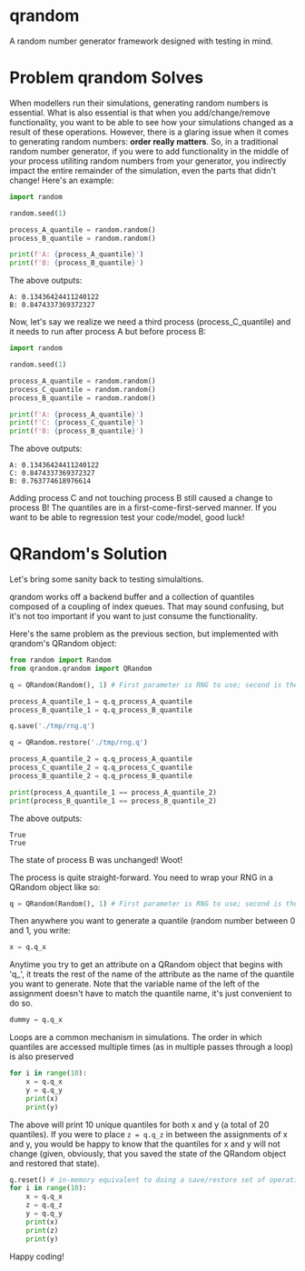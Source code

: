 # qrandom
A random number generator framework designed with testing in mind.

# Problem qrandom Solves
When modellers run their simulations, generating random numbers is essential.  What is also essential is that when you add/change/remove functionality, you want to be able to see how your simulations changed as a result of these operations.  However, there is a glaring issue when it comes to generating random numbers: **order really matters**.  So, in a traditional random number generator, if you were to add functionality in the middle of your process utiliting random numbers from your generator, you indirectly impact the entire remainder of the simulation, even the parts that didn't change!  Here's an example:

```python
import random

random.seed(1)

process_A_quantile = random.random()
process_B_quantile = random.random()

print(f'A: {process_A_quantile}')
print(f'B: {process_B_quantile}')
```

The above outputs:

```
A: 0.13436424411240122
B: 0.8474337369372327
```

Now, let's say we realize we need a third process (process_C_quantile)  and it needs to run after process A but before process B:
```python
import random

random.seed(1)

process_A_quantile = random.random()
process_C_quantile = random.random()
process_B_quantile = random.random()

print(f'A: {process_A_quantile}')
print(f'C: {process_C_quantile}')
print(f'B: {process_B_quantile}')
```
The above outputs:
```
A: 0.13436424411240122
C: 0.8474337369372327
B: 0.763774618976614
```
Adding process C and not touching process B still caused a change to process B!  The quantiles are in a first-come-first-served manner.  If you want to be able to regression test your code/model, good luck!

# QRandom's Solution
Let's bring some sanity back to testing simulaltions.

qrandom works off a backend buffer and a collection of quantiles composed of a coupling of index queues.  That may sound confusing, but it's not too important if you want to just consume the functionality.

Here's the same problem as the previous section, but implemented with qrandom's QRandom object:
```python
from random import Random
from qrandom.qrandom import QRandom

q = QRandom(Random(), 1) # First parameter is RNG to use; second is the seed value

process_A_quantile_1 = q.q_process_A_quantile
process_B_quantile_1 = q.q_process_B_quantile

q.save('./tmp/rng.q')

q = QRandom.restore('./tmp/rng.q')

process_A_quantile_2 = q.q_process_A_quantile
process_C_quantile_2 = q.q_process_C_quantile
process_B_quantile_2 = q.q_process_B_quantile

print(process_A_quantile_1 == process_A_quantile_2)
print(process_B_quantile_1 == process_B_quantile_2)
```
The above outputs:
```
True
True
```
The state of process B was unchanged! Woot!

The process is quite straight-forward.  You need to wrap your RNG in a QRandom object like so:
```python
q = QRandom(Random(), 1) # First parameter is RNG to use; second is the seed value
```
Then anywhere you want to generate a quantile (random number between 0 and 1, you write:
```python
x = q.q_x
```
Anytime you try to get an attribute on a QRandom object that begins with 'q_', it treats the rest of the name of the attribute as the name of the quantile you want to generate. Note that the variable name of the left of the assignment doesn't have to match the quantile name, it's just convenient to do so.
```python
dummy = q.q_x
```
Loops are a common mechanism in simulations.  The order in which quantiles are accessed multiple times (as in multiple passes through a loop) is also preserved
```python
for i in range(10):
    x = q.q_x
    y = q.q_y
    print(x)
    print(y)
```
The above will print 10 unique quantiles for both x and y (a total of 20 quantiles).  If you were to place `z = q.q_z` in between the assignments of x and y, you would be happy to know that the quantiles for x and y will not change (given, obviously, that you saved the state of the QRandom object and restored that state).
```python
q.reset() # in-memory equivalent to doing a save/restore set of operations (for testing, mainly)
for i in range(10):
    x = q.q_x
    z = q.q_z
    y = q.q_y
    print(x)
    print(z)
    print(y)
```
Happy coding!
